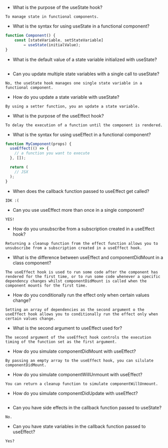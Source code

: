 - What is the purpose of the useState hook?
```
To manage state in functional components.
```
- What is the syntax for using useState in a functional component?
```js
function Component() {
    const [stateVariable, setStateVariable] 
        = useState(initialValue);
}
```
- What is the default value of a state variable initialized with useState?
```
```
- Can you update multiple state variables with a single call to useState?
```
No, the useState hook manages one single state variable in a functional component.
```
- How do you update a state variable with useState?
```
By using a setter function, you an update a state variable. 
```
- What is the purpose of the useEffect hook?
```
To delay the execution of a function until the component is rendered.
```
- What is the syntax for using useEffect in a functional component?
```js
function MyComponent(props) {
  useEffect(() => {
    // a function you want to execute
  }, []);

  return (
    // JSX
  );
}
```
- When does the callback function passed to useEffect get called?
```
IDK :(
```
- Can you use useEffect more than once in a single component?
```
YES!
```
- How do you unsubscribe from a subscription created in a useEffect hook?
```
Returning a cleanup function from the effect function allows you to unsubscribe from a subscription created in a useEffect hook.
```
- What is the difference between useEffect and componentDidMount in a class component?
```
The useEffect hook is used to run some code after the component has rendered for the first time, or to run some code whenever a specific dependency changes whilst componentDidMount is called when the component mounts for the first time.
```
- How do you conditionally run the effect only when certain values change?
```
Setting an array of dependencies as the second argument o the useEffect hook allows you to conditionally run the effect only when certain values change.
```
- What is the second argument to useEffect used for?
```
The second argument of the useEffect hook controls the execution timing of the function set as the first argument.
```
- How do you simulate componentDidMount with useEffect?
```
By passing an empty array to the useEffect hook, you can silulate componentDidMount.
```
- How do you simulate componentWillUnmount with useEffect?
```
You can return a cleanup function to simulate componentWillUnmount.
```
- How do you simulate componentDidUpdate with useEffect?
```

```
- Can you have side effects in the callback function passed to useState?
```
No.
```
- Can you have state variables in the callback function passed to useEffect?
```
Yes?
```